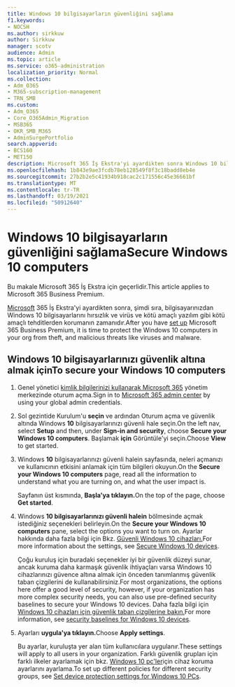 ```yaml
---
title: Windows 10 bilgisayarların güvenliğini sağlama
f1.keywords:
- NOCSH
ms.author: sirkkuw
author: Sirkkuw
manager: scotv
audience: Admin
ms.topic: article
ms.service: o365-administration
localization_priority: Normal
ms.collection:
- Adm_O365
- M365-subscription-management
- TRN_SMB
ms.custom:
- Adm_O365
- Core_O365Admin_Migration
- MSB365
- OKR_SMB_M365
- AdminSurgePortfolio
search.appverid:
- BCS160
- MET150
description: Microsoft 365 İş Ekstra'yi ayardikten sonra Windows 10 bilgisayarlarını nasıl güvenlik altına ala öğrenin.
ms.openlocfilehash: 1b843e9ae3fcdb78eb128549f8f3c18badd8eb4e
ms.sourcegitcommit: 27b2b2e5c41934b918cac2c171556c45e36661bf
ms.translationtype: MT
ms.contentlocale: tr-TR
ms.lasthandoff: 03/19/2021
ms.locfileid: "50912640"
---
```

# <a name="secure-windows-10-computers"></a><span data-ttu-id="1f4bf-103">Windows 10 bilgisayarların güvenliğini sağlama</span><span class="sxs-lookup"><span data-stu-id="1f4bf-103">Secure Windows 10 computers</span></span>

<span data-ttu-id="1f4bf-104">Bu makale Microsoft 365 İş Ekstra için geçerlidir.</span><span class="sxs-lookup"><span data-stu-id="1f4bf-104">This article applies to Microsoft 365 Business Premium.</span></span>

<span data-ttu-id="1f4bf-105">[Microsoft](set-up.md) 365 İş Ekstra'yi ayardikten sonra, şimdi sıra, bilgisayarınızdan Windows 10 bilgisayarlarını hırsızlık ve virüs ve kötü amaçlı yazılım gibi kötü amaçlı tehditlerden korumanın zamanıdır.</span><span class="sxs-lookup"><span data-stu-id="1f4bf-105">After you have [set up](set-up.md) Microsoft 365 Business Premium, it is time to protect the Windows 10 computers in your org from theft, and malicious threats like viruses and malware.</span></span>

## <a name="to-secure-your-windows-10-computers"></a><span data-ttu-id="1f4bf-106">Windows 10 bilgisayarlarınızı güvenlik altına almak için</span><span class="sxs-lookup"><span data-stu-id="1f4bf-106">To secure your Windows 10 computers</span></span>

1. <span data-ttu-id="1f4bf-107">Genel yönetici [kimlik bilgilerinizi kullanarak Microsoft 365](https://admin.microsoft.com) yönetim merkezinde oturum açma.</span><span class="sxs-lookup"><span data-stu-id="1f4bf-107">Sign in to [Microsoft 365 admin center](https://admin.microsoft.com) by using your global admin credentials.</span></span> 
2. <span data-ttu-id="1f4bf-108">Sol gezintide Kurulum'u **seçin** ve ardından Oturum açma ve güvenlik altında Windows **10** bilgisayarlarınızı güvenli hale seçin.</span><span class="sxs-lookup"><span data-stu-id="1f4bf-108">On the left nav, select **Setup** and then, under **Sign-in and security**, choose **Secure your Windows 10 computers**.</span></span> <span data-ttu-id="1f4bf-109">Başlamak **için** Görüntüle'yi seçin.</span><span class="sxs-lookup"><span data-stu-id="1f4bf-109">Choose **View** to get started.</span></span>
3. <span data-ttu-id="1f4bf-110">Windows **10** bilgisayarlarınızı güvenli halein sayfasında, neleri açmanızı ve kullanıcının etkisini anlamak için tüm bilgileri okuyun.</span><span class="sxs-lookup"><span data-stu-id="1f4bf-110">On the **Secure your Windows 10 computers** page, read all the information to understand what you are turning on, and what the user impact is.</span></span>

    <span data-ttu-id="1f4bf-111">Sayfanın üst kısmında, **Başla'ya tıklayın.**</span><span class="sxs-lookup"><span data-stu-id="1f4bf-111">On the top of the page, choose **Get started**.</span></span>

4. <span data-ttu-id="1f4bf-112">Windows **10 bilgisayarlarınızı güvenli halein** bölmesinde açmak istediğiniz seçenekleri belirleyin.</span><span class="sxs-lookup"><span data-stu-id="1f4bf-112">On the **Secure your Windows 10 computers** pane, select the options you want to turn on.</span></span> <span data-ttu-id="1f4bf-113">Ayarlar hakkında daha fazla bilgi için Bkz. [Güvenli Windows 10 cihazları.](secure-windows-10-devices.md)</span><span class="sxs-lookup"><span data-stu-id="1f4bf-113">For more information about the settings, see [Secure Windows 10 devices](secure-windows-10-devices.md).</span></span> 
    
    <span data-ttu-id="1f4bf-114">Çoğu kuruluş için buradaki seçenekler iyi bir güvenlik düzeyi sunar, ancak kuruma daha karmaşık güvenlik ihtiyaçları varsa Windows 10 cihazlarınızı güvence altına almak için önceden tanımlanmış güvenlik taban çizgilerini de kullanabilirsiniz.</span><span class="sxs-lookup"><span data-stu-id="1f4bf-114">For most organizations, the options here offer a good level of security, however, if your organization has more complex security needs, you can also use pre-defined security baselines to secure  your Windows 10 devices.</span></span> <span data-ttu-id="1f4bf-115">Daha fazla bilgi için [Windows 10 cihazları için güvenlik taban çizgilerine bakın.](/mem/intune/protect/security-baselines)</span><span class="sxs-lookup"><span data-stu-id="1f4bf-115">For more information, see [security baselines for Windows 10 devices](/mem/intune/protect/security-baselines).</span></span>   

1. <span data-ttu-id="1f4bf-116">Ayarları **uygula'ya tıklayın.**</span><span class="sxs-lookup"><span data-stu-id="1f4bf-116">Choose **Apply settings**.</span></span>

    <span data-ttu-id="1f4bf-117">Bu ayarlar, kuruluşta yer alan tüm kullanıcılara uygulanır.</span><span class="sxs-lookup"><span data-stu-id="1f4bf-117">These settings will apply to all users in your organization.</span></span> <span data-ttu-id="1f4bf-118">Farklı güvenlik grupları için farklı ilkeler ayarlamak için bkz. [Windows 10 pc'ler](protection-settings-for-windows-10-pcs.md)için cihaz koruma ayarlarını ayarlama.</span><span class="sxs-lookup"><span data-stu-id="1f4bf-118">To set up different policies for different security groups, see [Set device protection settings for Windows 10 PCs](protection-settings-for-windows-10-pcs.md).</span></span>